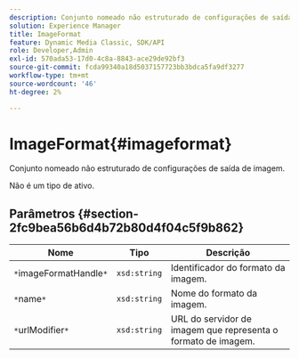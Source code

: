```yaml
---
description: Conjunto nomeado não estruturado de configurações de saída de imagem.
solution: Experience Manager
title: ImageFormat
feature: Dynamic Media Classic, SDK/API
role: Developer,Admin
exl-id: 570ada53-17d0-4c8a-8843-ace29de92bf3
source-git-commit: fcda99340a18d5037157723bb3bdca5fa9df3277
workflow-type: tm+mt
source-wordcount: '46'
ht-degree: 2%

---
```


# ImageFormat{#imageformat}

Conjunto nomeado não estruturado de configurações de saída de imagem.

Não é um tipo de ativo.

## Parâmetros {#section-2fc9bea56b6d4b72b80d4f04c5f9b862}

| Nome | Tipo | Descrição |
|---|---|---|
| `*`imageFormatHandle`*` | `xsd:string` | Identificador do formato da imagem. |
| `*`name`*` | `xsd:string` | Nome do formato da imagem. |
| `*`urlModifier`*` | `xsd:string` | URL do servidor de imagem que representa o formato de imagem. |
